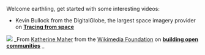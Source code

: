 Welcome earthling, get started with some interesting videos:

- Kevin Bullock from the DigitalGlobe, the largest space imagery provider on **[Tracing from space](https://www.youtube.com/watch?v=1dh60heskmo&list=PLqjPa29lMiE3eR-gK80irr3xdUiRbIMeg&index=40)**

![](https://cloud.githubusercontent.com/assets/126868/17268983/5fcada4a-5659-11e6-82fd-ec2e05cc9118.png)
_From [Katherine Maher](https://en.wikipedia.org/wiki/Katherine_Maher) from the [Wikimedia Foundation]() on **[building open communities](https://www.youtube.com/watch?v=ywGuz1586M0&index=41&list=PLqjPa29lMiE3eR-gK80irr3xdUiRbIMeg)** _
